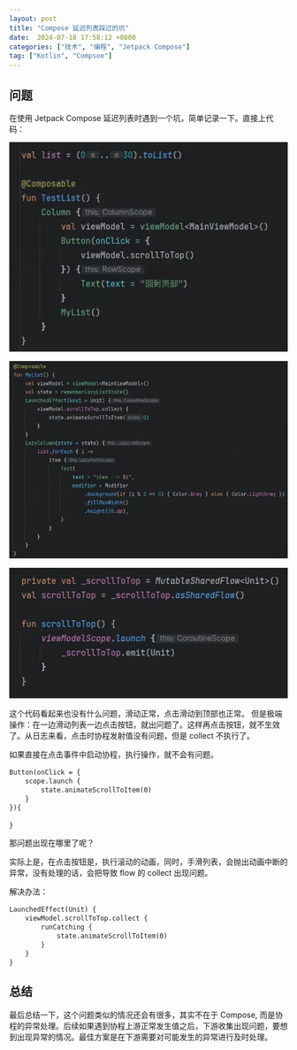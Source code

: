 ```yaml
---
layout: post
title: "Compose 延迟列表踩过的坑"
date:  2024-07-18 17:58:12 +0800
categories: ["技术", "编程", "Jetpack Compose"]
tag: ["Kotlin", "Compsoe"]
---
```


## 问题
在使用 Jetpack Compose 延迟列表时遇到一个坑，简单记录一下。直接上代码：

![](/assets/images/技术/编程/Jetpack%20Compose/compose%20延迟列表/pic1.jpg)

![](/assets/images/技术/编程/Jetpack%20Compose/compose%20延迟列表/pic2.jpg)

![](/assets/images/技术/编程/Jetpack%20Compose/compose%20延迟列表/pic3.jpg)

这个代码看起来也没有什么问题，滑动正常，点击滑动到顶部也正常。
但是极端操作：在一边滑动列表一边点击按钮，就出问题了。这样再点击按钮，就不生效了。从日志来看，点击时协程发射值没有问题，但是 collect 不执行了。

如果直接在点击事件中启动协程，执行操作，就不会有问题。

```
Button(onClick = {
    scope.launch {
        state.animateScrollToItem(0)
    }
}){

}
```

那问题出现在哪里了呢？

实际上是，在点击按钮是，执行滚动的动画，同时，手滑列表，会抛出动画中断的异常，没有处理的话，会把导致 flow 的 collect 出现问题。

解决办法：

```
LaunchedEffect(Unit) {
    viewModel.scrollToTop.collect {
        runCatching {
            state.animateScrollToItem(0)
        }
    }
}
```

## 总结
最后总结一下，这个问题类似的情况还会有很多，其实不在于 Compose, 而是协程的异常处理。后续如果遇到协程上游正常发生值之后，下游收集出现问题，要想到出现异常的情况。最佳方案是在下游需要对可能发生的异常进行及时处理。